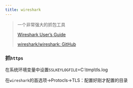 ```yaml
---
title: wireshark
---
```


> 一个非常强大的抓包工具
>
> [Wireshark User’s Guide](https://www.wireshark.org/docs/wsug_html/)
>
> [wireshark/wireshark: GitHub](https://github.com/wireshark/wireshark)



### 抓`https`

在系统环境变量中设置`SSLKEYLOGFILE`=C:\tmp\tls.log

在`wireshark`的首选项->Protocls->TLS：配置好刚才配置的目录